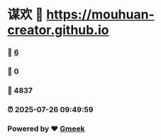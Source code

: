 # 谋欢 :link: https://mouhuan-creator.github.io 
### :page_facing_up: [6](https://mouhuan-creator.github.io/tag.html) 
### :speech_balloon: 0 
### :hibiscus: 4837 
### :alarm_clock: 2025-07-26 09:49:59 
### Powered by :heart: [Gmeek](https://github.com/Meekdai/Gmeek)

